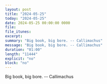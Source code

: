 ```yaml
---
layout: post
title: "2024-05-25"
today: "2024-05-25"
date: 2024-05-25 00:00:00 0000
file:
file_itunes:
excerpt:
summary: "Big book, big bore. -- Callimachus"
message: "Big book, big bore. -- Callimachus"
duration: "01:00"
length: "11444"
explicit: "no"
block: "no"
---
```

Big book, big bore. -- Callimachus

